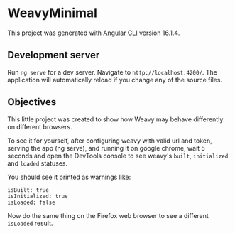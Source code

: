 # WeavyMinimal

This project was generated with [Angular CLI](https://github.com/angular/angular-cli) version 16.1.4.

## Development server

Run `ng serve` for a dev server. Navigate to `http://localhost:4200/`. The application will automatically reload if you change any of the source files.

## Objectives

This little project was created to show how Weavy may behave differently on different browsers.

To see it for yourself, after configuring weavy with valid url and token, serving the app (ng serve), and running it on google chrome, wait 5 seconds and open the DevTools console to see weavy's `built`, `initialized` and `loaded` statuses.

You should see it printed as warnings like:
```
isBuilt: true
isInitialized: true
isLoaded: false
```

Now do the same thing on the Firefox web browser to see a different `isLoaded` result.